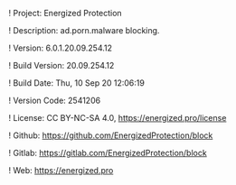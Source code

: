 ! Project: Energized Protection

! Description: ad.porn.malware blocking.

! Version: 6.0.1.20.09.254.12

! Build Version: 20.09.254.12

! Build Date: Thu, 10 Sep 20 12:06:19

! Version Code: 2541206

! License: CC BY-NC-SA 4.0, https://energized.pro/license

! Github: https://github.com/EnergizedProtection/block

! Gitlab: https://gitlab.com/EnergizedProtection/block


! Web: https://energized.pro
